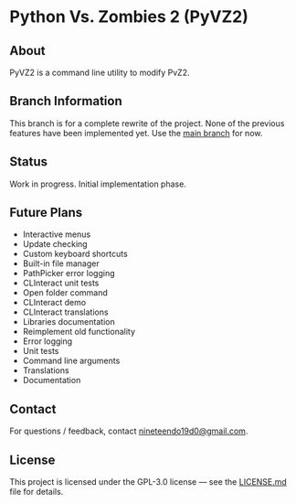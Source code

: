 # Python Vs. Zombies 2 (PyVZ2)

## About

PyVZ2 is a command line utility to modify PvZ2.

## Branch Information

This branch is for a complete rewrite of the project.
None of the previous features have been implemented yet.
Use the [main branch](https://github.com/nineteendo/pvz2tools) for now.

## Status

Work in progress. Initial implementation phase.

## Future Plans

- Interactive menus
- Update checking
- Custom keyboard shortcuts
- Built-in file manager
- PathPicker error logging
- CLInteract unit tests
- Open folder command
- CLInteract demo
- CLInteract translations
- Libraries documentation
- Reimplement old functionality
- Error logging
- Unit tests
- Command line arguments
- Translations
- Documentation

## Contact

For questions / feedback, contact nineteendo19d0@gmail.com.

## License

This project is licensed under the GPL-3.0 license &mdash; see the [LICENSE.md](LICENSE.md) file for details.
